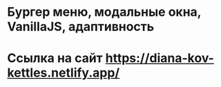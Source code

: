 # Бургер меню, модальные окна, VanillaJS, адаптивность
# Ссылка на сайт https://diana-kov-kettles.netlify.app/
